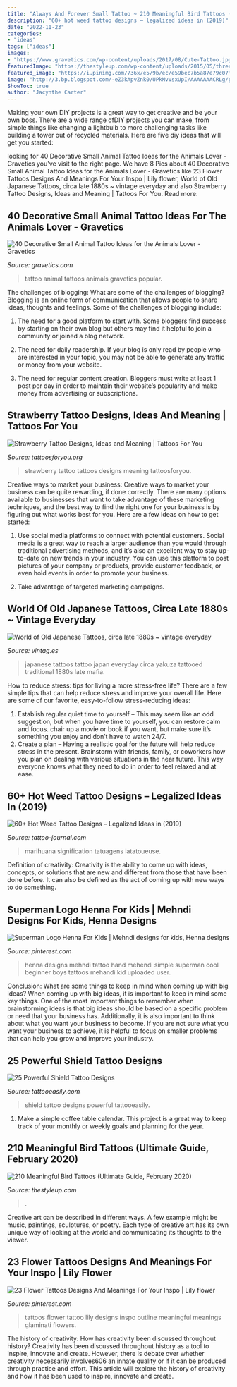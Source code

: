 ```yaml
---
title: "Always And Forever Small Tattoo ~ 210 Meaningful Bird Tattoos (ultimate Guide, February 2020)"
description: "60+ hot weed tattoo designs – legalized ideas in (2019)"
date: "2022-11-23"
categories:
- "ideas"
tags: ["ideas"]
images:
- "https://www.gravetics.com/wp-content/uploads/2017/08/Cute-Tattoo.jpg"
featuredImage: "https://thestyleup.com/wp-content/uploads/2015/05/three-bird-tattoos.jpg"
featured_image: "https://i.pinimg.com/736x/e5/9b/ec/e59bec7b5a87e79c07f958573f5454f3--tattoo-henna-tattoo-pics.jpg"
image: "http://3.bp.blogspot.com/-eZ3kApvZnk0/UPkMvVsxUpI/AAAAAAACRLg/pVSl_W_6yyU/s1600/06+THE+OLD+JAPANESE+TATTOO+--+Art+and+Artifice+in+the+Camera+.jpg"
ShowToc: true
author: "Jacynthe Carter"
---
```



Making your own DIY projects is a great way to get creative and be your own boss. There are a wide range ofDIY projects you can make, from simple things like changing a lightbulb to more challenging tasks like building a tower out of recycled materials. Here are five diy ideas that will get you started: 

	

		
looking for 40 Decorative Small Animal Tattoo Ideas for the Animals Lover - Gravetics you've visit to the right page. We have 8 Pics about 40 Decorative Small Animal Tattoo Ideas for the Animals Lover - Gravetics like 23 Flower Tattoos Designs And Meanings For Your Inspo | Lily flower, World of Old Japanese Tattoos, circa late 1880s ~ vintage everyday and also Strawberry Tattoo Designs, Ideas and Meaning | Tattoos For You. Read more:
		
    
## 40 Decorative Small Animal Tattoo Ideas For The Animals Lover - Gravetics

<img loading=lazy src="https://www.gravetics.com/wp-content/uploads/2017/08/Cute-Tattoo.jpg" onerror="this.onerror=null;this.src='https://tse4.mm.bing.net/th?id=OIP.hNtKqYYYOq9CcyUAsW7LAgHaNt&amp;pid=15.1';" alt="40 Decorative Small Animal Tattoo Ideas for the Animals Lover - Gravetics">

_Source: gravetics.com_

>tattoo animal tattoos animals gravetics popular. 

	

The challenges of blogging: What are some of the challenges of blogging?
Blogging is an online form of communication that allows people to share ideas, thoughts and feelings. Some of the challenges of blogging include:
1. The need for a good platform to start with. Some bloggers find success by starting on their own blog but others may find it helpful to join a community or joined a blog network.

2. The need for daily readership. If your blog is only read by people who are interested in your topic, you may not be able to generate any traffic or money from your website.

3. The need for regular content creation. Bloggers must write at least 1 post per day in order to maintain their website’s popularity and make money from advertising or subscriptions.

    
## Strawberry Tattoo Designs, Ideas And Meaning | Tattoos For You

<img loading=lazy src="https://www.tattoosforyou.org/wp-content/uploads/2017/07/Strawberry-Tattoo-Images.jpg" onerror="this.onerror=null;this.src='https://tse1.mm.bing.net/th?id=OIP.5Lbyxo7k0qq8I8QZBPlB0AHaLH&amp;pid=15.1';" alt="Strawberry Tattoo Designs, Ideas and Meaning | Tattoos For You">

_Source: tattoosforyou.org_

>strawberry tattoo tattoos designs meaning tattoosforyou. 

	

Creative ways to market your business:
Creative ways to market your business can be quite rewarding, if done correctly. There are many options available to businesses that want to take advantage of these marketing techniques, and the best way to find the right one for your business is by figuring out what works best for you. Here are a few ideas on how to get started: 
1. Use social media platforms to connect with potential customers. Social media is a great way to reach a larger audience than you would through traditional advertising methods, and it’s also an excellent way to stay up-to-date on new trends in your industry. You can use this platform to post pictures of your company or products, provide customer feedback, or even hold events in order to promote your business. 

2. Take advantage of targeted marketing campaigns.

    
## World Of Old Japanese Tattoos, Circa Late 1880s ~ Vintage Everyday

<img loading=lazy src="http://3.bp.blogspot.com/-eZ3kApvZnk0/UPkMvVsxUpI/AAAAAAACRLg/pVSl_W_6yyU/s1600/06+THE+OLD+JAPANESE+TATTOO+--+Art+and+Artifice+in+the+Camera+.jpg" onerror="this.onerror=null;this.src='https://tse4.mm.bing.net/th?id=OIP.gFF6YLPyuZPZVlybsnxqpwHaKT&amp;pid=15.1';" alt="World of Old Japanese Tattoos, circa late 1880s ~ vintage everyday">

_Source: vintag.es_

>japanese tattoos tattoo japan everyday circa yakuza tattooed traditional 1880s late mafia. 

	

How to reduce stress: tips for living a more stress-free life?
There are a few simple tips that can help reduce stress and improve your overall life. Here are some of our favorite, easy-to-follow stress-reducing ideas: 
1. Establish regular quiet time to yourself – This may seem like an odd suggestion, but when you have time to yourself, you can restore calm and focus. chair up a movie or book if you want, but make sure it’s something you enjoy and don’t have to watch 24/7. 
2. Create a plan – Having a realistic goal for the future will help reduce stress in the present. Brainstorm with friends, family, or coworkers how you plan on dealing with various situations in the near future. This way everyone knows what they need to do in order to feel relaxed and at ease. 

    
## 60+ Hot Weed Tattoo Designs – Legalized Ideas In (2019)

<img loading=lazy src="https://tattoo-journal.com/wp-content/uploads/2016/08/weed-tattoo16.jpg" onerror="this.onerror=null;this.src='https://tse1.mm.bing.net/th?id=OIP.ZQVhHBrA595xzfsV-SkCbwHaHa&amp;pid=15.1';" alt="60+ Hot Weed Tattoo Designs – Legalized Ideas in (2019)">

_Source: tattoo-journal.com_

>marihuana signification tatuagens latatoueuse. 

	

Definition of creativity:
Creativity is the ability to come up with ideas, concepts, or solutions that are new and different from those that have been done before. It can also be defined as the act of coming up with new ways to do something.

    
## Superman Logo Henna For Kids | Mehndi Designs For Kids, Henna Designs

<img loading=lazy src="https://i.pinimg.com/736x/e5/9b/ec/e59bec7b5a87e79c07f958573f5454f3--tattoo-henna-tattoo-pics.jpg" onerror="this.onerror=null;this.src='https://tse3.mm.bing.net/th?id=OIP.7jWU3X4AUPzTmxOWUKxSxwHaJ6&amp;pid=15.1';" alt="Superman Logo Henna For Kids | Mehndi designs for kids, Henna designs">

_Source: pinterest.com_

>henna designs mehndi tattoo hand mehendi simple superman cool beginner boys tattoos mehandi kid uploaded user. 

	

Conclusion: What are some things to keep in mind when coming up with big ideas?
When coming up with big ideas, it is important to keep in mind some key things. One of the most important things to remember when brainstorming ideas is that big ideas should be based on a specific problem or need that your business has. Additionally, it is also important to think about what you want your business to become. If you are not sure what you want your business to achieve, it is helpful to focus on smaller problems that can help you grow and improve your industry.

    
## 25 Powerful Shield Tattoo Designs

<img loading=lazy src="http://www.tattooeasily.com/wp-content/uploads/2013/06/1313.jpg" onerror="this.onerror=null;this.src='https://tse4.mm.bing.net/th?id=OIP.zbcklhJhCTtK_myoumOyhQHaJ4&amp;pid=15.1';" alt="25 Powerful Shield Tattoo Designs">

_Source: tattooeasily.com_

>shield tattoo designs powerful tattooeasily. 

	

1. Make a simple coffee table calendar. This project is a great way to keep track of your monthly or weekly goals and planning for the year.

    
## 210 Meaningful Bird Tattoos (Ultimate Guide, February 2020)

<img loading=lazy src="https://thestyleup.com/wp-content/uploads/2015/05/three-bird-tattoos.jpg" onerror="this.onerror=null;this.src='https://tse1.mm.bing.net/th?id=OIP.79STV1O9xx9oLwV9NWETXgHaLH&amp;pid=15.1';" alt="210 Meaningful Bird Tattoos (Ultimate Guide, February 2020)">

_Source: thestyleup.com_

>. 

	

Creative art can be described in different ways. A few example might be music, paintings, sculptures, or poetry. Each type of creative art has its own unique way of looking at the world and communicating its thoughts to the viewer.

    
## 23 Flower Tattoos Designs And Meanings For Your Inspo | Lily Flower

<img loading=lazy src="https://i.pinimg.com/736x/39/51/a5/3951a5b34361f4fcc5444b0a5c35aa37.jpg" onerror="this.onerror=null;this.src='https://tse4.mm.bing.net/th?id=OIP.oe-cFXS1AORONQ7YCHs8FAHaLG&amp;pid=15.1';" alt="23 Flower Tattoos Designs And Meanings For Your Inspo | Lily flower">

_Source: pinterest.com_

>tattoos flower tattoo lily designs inspo outline meaningful meanings glaminati flowers. 

	

The history of creativity: How has creativity been discussed throughout history?
Creativity has been discussed throughout history as a tool to inspire, innovate and create. However, there is debate over whether creativity necessarily involves606
an innate quality or if it can be produced through practice and effort. This article will explore the history of creativity and how it has been used to inspire, innovate and create.

